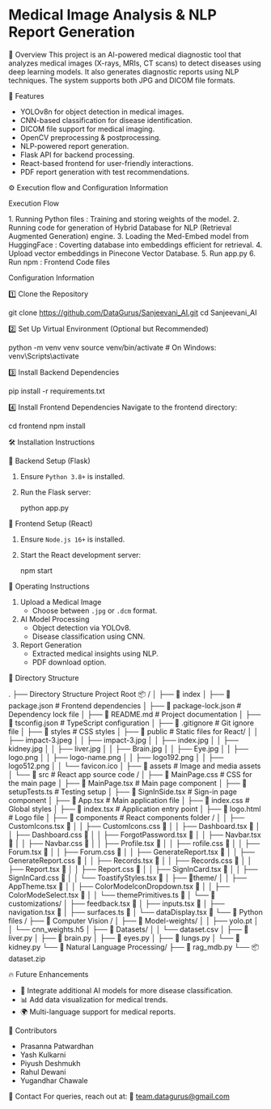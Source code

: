 # Medical Image Analysis & NLP Report Generation

📌 Overview
This project is an AI-powered medical diagnostic tool that analyzes medical images (X-rays, MRIs, CT scans) to detect diseases using deep learning models. It also generates diagnostic reports using NLP techniques. The system supports both JPG and DICOM file formats.

🚀 Features

- YOLOv8n for object detection in medical images.
- CNN-based classification for disease identification.
- DICOM file support for medical imaging.
- OpenCV preprocessing & postprocessing.
- NLP-powered report generation.
- Flask API for backend processing.
- React-based frontend for user-friendly interactions.
- PDF report generation with test recommendations.

 ⚙️ Execution flow and Configuration Information

 Execution Flow

 1️. Running Python files : Training and storing weights of the model.
 2. Running code for generation  of Hybrid Database for NLP (Retrieval Augmented Generation) engine.
 3. Loading the Med-Embed model from HuggingFace : Coverting database into embeddings efficient for retrieval.
 4. Upload vector embeddings in Pinecone Vector Database.
 5. Run app.py
 6. Run npm : Frontend Code files

 Configuration Information

 1️⃣ Clone the Repository

git clone https://github.com/DataGurus/Sanjeevani_AI.git
cd Sanjeevani_AI

 2️⃣ Set Up Virtual Environment (Optional but Recommended)

python -m venv venv
source venv/bin/activate  # On Windows: venv\Scripts\activate

 3️⃣ Install Backend Dependencies

pip install -r requirements.txt

 4️⃣ Install Frontend Dependencies
Navigate to the frontend directory:

cd frontend
npm install

 🛠 Installation Instructions

 🔹 Backend Setup (Flask)

1. Ensure `Python 3.8+` is installed.
2. Run the Flask server:

   python app.py

 🔹 Frontend Setup (React)

1. Ensure `Node.js 16+` is installed.
2. Start the React development server:

   npm start

 🚀 Operating Instructions

1. Upload a Medical Image
   - Choose between `.jpg` or `.dcm` format.
2. AI Model Processing
   - Object detection via YOLOv8.
   - Disease classification using CNN.
3. Report Generation
   - Extracted medical insights using NLP.
   - PDF download option.

 📂 Directory Structure

.
├── Directory Structure Project Root 📦 /
│   ├── 📄 index 
│   ├── 📄 package.json # Frontend dependencies 
│   ├── 📄 package-lock.json # Dependency lock file 
│   ├── 📄 README.md # Project documentation 
│   ├── 📄 tsconfig.json # TypeScript configuration 
│   ├── 📄 .gitignore # Git ignore file 
│   ├── 📄 styles # CSS styles
│   ├── 📁 public # Static files for React/
│   │   ├── impact-3.jpeg 
│   │   ├── impact-3.jpg 
│   │   ├── index.jpg 
│   │   ├── kidney.jpg 
│   │   ├── liver.jpg 
│   │   ├── Brain.jpg 
│   │   ├── Eye.jpg 
│   │   ├── logo.png 
│   │   ├── logo-name.png 
│   │   ├── logo192.png 
│   │   ├── logo512.png 
│   │   └── favicon.ico 
│   ├── 📁 assets # Image and media assets 
│   └── 📁 src # React app source code /
│       ├── 📄 MainPage.css # CSS for the main page 
│       ├── 📄 MainPage.tsx # Main page component 
│       ├── 📄 setupTests.ts # Testing setup 
│       ├── 📄 SignInSide.tsx # Sign-in page component 
│       ├── 📄 App.tsx # Main application file 
│       ├── 📄 index.css # Global styles 
│       ├── 📄 index.tsx # Application entry point 
│       ├── 📄 logo.html # Logo file 
│       ├── 📁 components # React components folder /
│       │   ├── CustomIcons.tsx 📄 
│       │   ├── CustomIcons.css 🎨 
│       │   ├── Dashboard.tsx 📄 
│       │   ├── Dashboard.css 🎨
│       │   ├── ForgotPassword.tsx 📄
│       │   ├── Navbar.tsx 📄
│       │   ├── Navbar.css 🎨
│       │   ├── Profile.tsx 📄
│       │   ├── rofile.css 🎨
│       │   ├── Forum.tsx 📄
│       │   ├── Forum.css 🎨
│       │   ├── GenerateReport.tsx 📄
│       │   ├── GenerateReport.css 🎨
│       │   ├── Records.tsx 📄
│       │   ├── Records.css 🎨
│       │   ├── Report.tsx 📄 
│       │   ├── Report.css 🎨
│       │   ├── SignInCard.tsx 📄
│       │   ├── SignInCard.css 🎨
│       │   └── ToastifyStyles.tsx 📄
│       ├── 📁theme/
│       │   ├── AppTheme.tsx 📄
│       │   ├── ColorModeIconDropdown.tsx 📄
│       │   ├── ColorModeSelect.tsx 📄
│       │   └── themePrimitives.ts 📜
│       └── 📁customizations/
│           ├── feedback.tsx 📄
│           ├── inputs.tsx 📄
│           ├── navigation.tsx 📄
│           ├── surfaces.ts 📜
│           └── dataDisplay.tsx 📄
└── 📁 Python files /
    ├── 📁 Computer Vision  /
    │   ├── 📁 Model-weights/
    │   │   ├── yolo.pt
    │   │   └── cnn_weights.h5
    │   ├── 📁 Datasets/
    │   │   └── dataset.csv
    │   ├── 📄 liver.py
    │   ├── 📄 brain.py
    │   ├── 📄 eyes.py
    │   ├── 📄 lungs.py 
    │   └── 📄 kidney.py
    └── 📁 Natural Language Processing/
        ├── 📄 rag_mdb.py
        └── 📦 dataset.zip

 🔥 Future Enhancements

- 🏥 Integrate additional AI models for more disease classification.
- 📊 Add data visualization for medical trends.
- 🌍 Multi-language support for medical reports.

 🤝 Contributors

- Prasanna Patwardhan
- Yash Kulkarni
- Piyush Deshmukh
- Rahul Dewani
- Yugandhar Chawale

 📧 Contact
For queries, reach out at:
📩 team.datagurus@gmail.com
